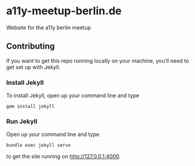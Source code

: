 # a11y-meetup-berlin.de
Website for the a11y berlin meetup


## Contributing

If you want to get this repo running locally on your machine, you’ll need to get set up with Jekyll.

### Install Jekyll

To install Jekyll, open up your command line and type 

```
gem install jekyll
```

### Run Jekyll

Open up your command line and type 

```
bundle exec jekyll serve
```

to get the site running on http://127.0.0.1:4000.